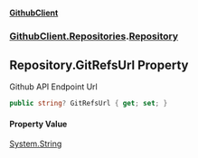#### [GithubClient](index.md 'index')
### [GithubClient.Repositories](GithubClient.Repositories.md 'GithubClient.Repositories').[Repository](GithubClient.Repositories.Repository.md 'GithubClient.Repositories.Repository')

## Repository.GitRefsUrl Property

Github API Endpoint Url

```csharp
public string? GitRefsUrl { get; set; }
```

#### Property Value
[System.String](https://docs.microsoft.com/en-us/dotnet/api/System.String 'System.String')